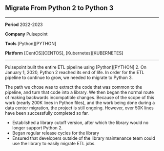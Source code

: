 ## Migrate From Python 2 to Python 3

------------- -------------------------------------------------------------------------------------------
**Period**    2022-2023

**Company**   Pulsepoint

**Tools**     [Python][PYTHON]

**Platform**  [CentOS][CENTOS], [Kubernetes][KUBERNETES]
------------- -------------------------------------------------------------------------------------------

Pulsepoint built the entire ETL pipeline using [Python][PYTHON] 2. On January 1, 2020, Python 2 reached its end of life. In order for the ETL pipeline to continue to grow, we needed to migrate to Python 3.

The path we chose was to extract the code that was common to the pipeline, and turn that code into a library. We then began the normal route of making backwards incompatible changes. Because of the scope of this work (nearly 200K lines in Python files), and the work being done during a data center migration, the project is still ongoing. However, over 50K lines have been successfully completed so far.

* Established a library cutoff version, after which the library would no longer support Python 2.
* Began regular release cycles for the library
* Ensured that developers outside of the library maintenance team could use the library to easily migrate ETL jobs.
